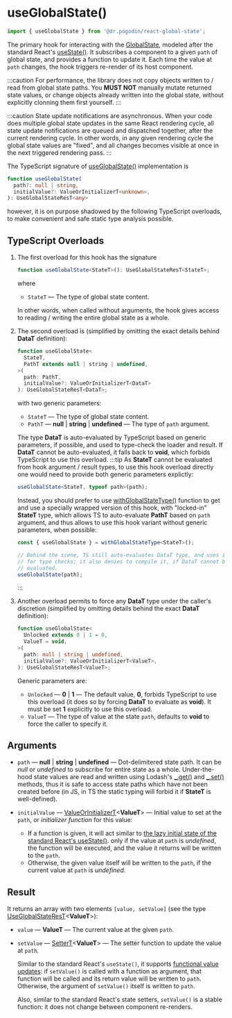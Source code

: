 # useGlobalState()
```jsx
import { useGlobalState } from '@dr.pogodin/react-global-state';
```
The primary hook for interacting with the [GlobalState], modeled after
the standard React's
[useState()](https://reactjs.org/docs/hooks-reference.html#usestate).
It subscribes a component to a given `path` of global state, and provides
a function to update it. Each time the value at `path` changes, the hook
triggers re-render of its host component.

:::caution
For performance, the library does not copy objects written to / read from
global state paths. You **MUST NOT** manually mutate returned state values,
or change objects already written into the global state, without explicitly
clonning them first yourself.
:::

:::caution
State update notifications are asynchronous. When your code does multiple
global state updates in the same React rendering cycle, all state update
notifications are queued and dispatched together, after the current
rendering cycle. In other words, in any given rendering cycle the global
state values are "fixed", and all changes becomes visible at once in the
next triggered rendering pass.
:::

The TypeScript signature of [useGlobalState()] implementation is

```ts
function useGlobalState(
  path?: null | string,
  initialValue?: ValueOrInitializerT<unknown>,
): UseGlobalStateResT<any> 
```
however, it is on purpose shadowed by the following TypeScript overloads,
to make convenient and safe static type analysis possible.

## TypeScript Overloads
1.  The first overload for this hook has the signature
    ```ts
    function useGlobalState<StateT>(): UseGlobalStateResT<StateT>;
    ```
    where
    - `StateT` &mdash; The type of global state content.

    In other words, when called without arguments, the hook gives access to
    reading / writing the entire global state as a whole.

2.  The second overload is (simplified by omitting the exact details behind
    **DataT** definition):
    ```ts
    function useGlobalState<
      StateT,
      PathT extends null | string | undefined,
    >(
      path: PathT,
      initialValue?: ValueOrInitializerT<DataT>
    ): UseGlobalStateResT<DataT>;
    ```
    with two generic parameters:
    - `StateT` &mdash; The type of global state content.
    - `PathT` &mdash; **null** | **string** | **undefined** &mdash;
      The type of `path`  argument.

    The type **DataT** is auto-evaluated by TypeScript based on generic
    parameters, if possible, and used to type-check the loader and result.
    If **DataT** cannot be auto-evaluated, it falls back to **void**, which
    forbids TypeScript to use this overload.
    :::tip
    As **StateT** cannot be evaluated from hook argument / result types,
    to use this hook overload directly one would need to provide both
    generic parameters explictly:
    ```ts
    useGlobalState<StateT, typeof path>(path);
    ```
    Instead, you should prefer to use [withGlobalStateType()] function to get
    and use a specially wrapped version of this hook, with "locked-in" **StateT**
    type, which allows TS to auto-evaluate **PathT** based on `path` argument,
    and thus allows to use this hook variant without generic parameters,
    when possible:
    ```ts
    const { useGlobalState } = withGlobalStateType<StateT>();

    // Behind the scene, TS still auto-evaluates DataT type, and uses it
    // for type checks; it also denies to compile it, if DataT cannot be
    // evaluated.
    useGlobalState(path);
    ```
    :::

3.  Another overload permits to force any **DataT** type under the caller's
    discretion (simplified by omitting details behind the exact **DataT**
    definition):
    ```ts
    function useGlobalState<
      Unlocked extends 0 | 1 = 0,
      ValueT = void,
    >(
      path: null | string | undefined,
      initialValue?: ValueOrInitializerT<ValueT>,
    ): UseGlobalStateResT<ValueT>;
    ```
    Generic parameters are:
    - `Unlocked` &mdash; **0** | **1** &mdash; The default value, **0**, forbids
      TypeScript to use this overload (it does so by forcing **DataT** to evaluate
      as **void**). It must be set **1** explicitly to use this overload.
    - `ValueT` &mdash; The type of value at the state `path`, defaults
      to **void** to force the caller to specify it.

## Arguments
- `path` &mdash; **null** | **string** | **undefined** &mdash; Dot-delimitered
  state path. It can be _null_ or _undefined_ to subscribe for entire state as
  a whole. Under-the-hood state values are read and written
  using Lodash's
  [_.get()](https://lodash.com/docs/4.17.15#get) and
  [_.set()](https://lodash.com/docs/4.17.15#set) methods, thus it is safe
  to access state paths which have not been created before (in JS, in TS
  the static typing will forbid it if **StateT** is well-defined).

- `initialValue` &mdash; [ValueOrInitializerT]&lt;**ValueT**&gt; &mdash; Initial
  value to set at the `path`, or _initializer function_ for this value:
  - If a function is given, it will act similar to
    [the lazy initial state of the standard React's useState()](https://react.dev/reference/react/useState#avoiding-recreating-the-initial-state).
    only if the value at `path` is _undefined_, the function will be executed,
    and the value it returns will be written to the `path`.
  - Otherwise, the given value itself will be written to the `path`,
    if the current value at `path` is _undefined_.

## Result
It returns an array with two elements `[value, setValue]` (see the type
[UseGlobalStateResT]&lt;**ValueT**&gt;):

- `value` &mdash; **ValueT** &mdash; The current value at the given `path`.
- `setValue` &mdash; [SetterT]&lt;**ValueT**&gt; &mdash; The setter function
  to update the value at `path`.

  Similar to the standard React's `useState()`, it supports
  [functional value updates](https://reactjs.org/docs/hooks-reference.html#functional-updates):
  if `setValue()` is called with a function as argument, that function will
  be called and its return value will be written to `path`. Otherwise,
  the argument of `setValue()` itself is written to `path`.

  Also, similar to the standard React's state setters, `setValue()` is
  a stable function: it does not change between component re-renders.

[GlobalState]: /docs/api/classes/global-state
[SetterT]: /docs/api/types/setter
[useGlobalState()]: #
[UseGlobalStateResT]: /docs/api/types/use-global-state-res
[ValueOrInitializerT]: /docs/api/types/value-or-initializer
[withGlobalStateType()]: /docs/api/functions/with-global-state-type
